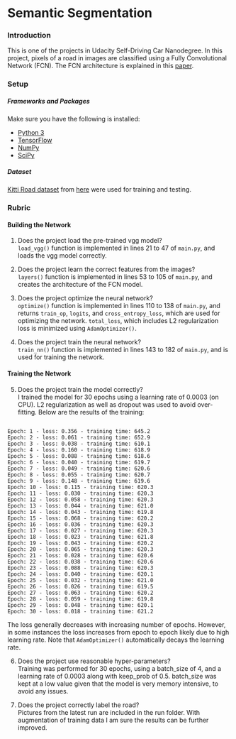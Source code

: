 # Semantic Segmentation
### Introduction
This is one of the projects in Udacity Self-Driving Car Nanodegree. In this project, pixels of a road in images are classified using a Fully Convolutional Network (FCN). The FCN architecture is explained in this [paper](https://people.eecs.berkeley.edu/~jonlong/long_shelhamer_fcn.pdf). 

### Setup
##### Frameworks and Packages
Make sure you have the following is installed:
 - [Python 3](https://www.python.org/)
 - [TensorFlow](https://www.tensorflow.org/)
 - [NumPy](http://www.numpy.org/)
 - [SciPy](https://www.scipy.org/)
##### Dataset
[Kitti Road dataset](http://www.cvlibs.net/datasets/kitti/eval_road.php) from [here](http://www.cvlibs.net/download.php?file=data_road.zip) were used for training and testing.  

### Rubric
#### Building the Network
1. Does the project load the pre-trained vgg model?  
`load_vgg()` function is implemented in lines 21 to 47 of `main.py`, and loads the vgg model correctly. 

2. Does the project learn the correct features from the images?  
`layers()` function is implemented in lines 53 to 105 of `main.py`, and creates the architecture of the FCN model.

3. Does the project optimize the neural network?  
`optimize()` function is implemented in lines 110 to 138 of `main.py`, and returns `train_op`, `logits`, and `cross_entropy_loss`, which are used for optimizing the network. `total_loss`, which includes L2 regularization loss is minimized using `AdamOptimizer()`.

4. Does the project train the neural network?  
`train_nn()` function is implemented in lines 143 to 182 of `main.py`, and is used for training the network.

#### Training the Network
5. Does the project train the model correctly?  
I trained the model for 30 epochs using a learning rate of 0.0003 (on CPU). L2 regularization as well as dropout was used to avoid over-fitting. Below are the results of the training:
```

Epoch: 1 - loss: 0.356 - training time: 645.2
Epoch: 2 - loss: 0.061 - training time: 652.9
Epoch: 3 - loss: 0.038 - training time: 610.1
Epoch: 4 - loss: 0.160 - training time: 618.9
Epoch: 5 - loss: 0.088 - training time: 618.6
Epoch: 6 - loss: 0.040 - training time: 619.7
Epoch: 7 - loss: 0.049 - training time: 620.6
Epoch: 8 - loss: 0.055 - training time: 620.7
Epoch: 9 - loss: 0.148 - training time: 619.6
Epoch: 10 - loss: 0.115 - training time: 620.3
Epoch: 11 - loss: 0.030 - training time: 620.3
Epoch: 12 - loss: 0.058 - training time: 620.3
Epoch: 13 - loss: 0.044 - training time: 621.0
Epoch: 14 - loss: 0.043 - training time: 619.8
Epoch: 15 - loss: 0.068 - training time: 620.2
Epoch: 16 - loss: 0.036 - training time: 620.3
Epoch: 17 - loss: 0.027 - training time: 620.3
Epoch: 18 - loss: 0.023 - training time: 621.8
Epoch: 19 - loss: 0.043 - training time: 620.2
Epoch: 20 - loss: 0.065 - training time: 620.3
Epoch: 21 - loss: 0.028 - training time: 620.6
Epoch: 22 - loss: 0.038 - training time: 620.6
Epoch: 23 - loss: 0.088 - training time: 620.3
Epoch: 24 - loss: 0.040 - training time: 620.1
Epoch: 25 - loss: 0.032 - training time: 621.0
Epoch: 26 - loss: 0.026 - training time: 619.5
Epoch: 27 - loss: 0.063 - training time: 620.2
Epoch: 28 - loss: 0.059 - training time: 619.8
Epoch: 29 - loss: 0.048 - training time: 620.1
Epoch: 30 - loss: 0.018 - training time: 621.2

```
The loss generally decreases with increasing number of epochs. However, in some instances the loss increases from epoch to epoch likely due to high learning rate. Note that `AdamOptimizer()` automatically decays the learning rate.  


6. Does the project use reasonable hyper-parameters?  
Training was performed for 30 epochs, using a batch_size of 4, and a learning rate of 0.0003 along with keep_prob of 0.5. batch_size was kept at a low value given that the model is very memory intensive, to avoid any issues.  

7. Does the project correctly label the road?  
Pictures from the latest run are included in the run folder. With augmentation of training data I am sure the results can be further improved.
 
